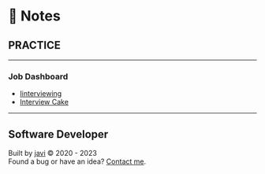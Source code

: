 # :memo: Notes
## PRACTICE
- - -
### Job Dashboard
* [Iinterviewing](https://interviewing.io/practice/)
* [Interview Cake](https://www.interviewcake.com/)
- - -
## Software Developer
Built by [javi](https://github.com/javierandres-dev/) :copyright: 2020 - 2023  
Found a bug or have an idea? [Contact me](https://www.linkedin.com/in/javierandres-dev/).
